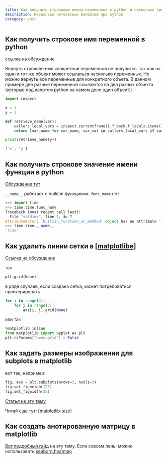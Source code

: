 ```yaml
---
title: Как получить строковые имена переменных в python и несколько трюков с matplotlibe
description: Несколько интересных вопросов про python
category: post
---
```

## Как получить строкове имя переменной в python

[ссылка на обсуждение](https://stackoverflow.com/questions/18425225/getting-the-name-of-a-variable-as-a-string)

Вернуть строкове имя конкретной переменной не получится. так как на один и тот же объект может ссылаться несколько переменных. Но можно вернуть все переменные для конкретного объета. В данном примере две разные переменные ссылаются на два разных объекта (которые под капотом python на самом деле один объект):

```python
import inspect

x = 1
y = 1

def retrieve_name(var):
    callers_local_vars = inspect.currentframe().f_back.f_locals.items()
    return [var_name for var_name, var_val in callers_local_vars if var_val is var]

print(retrieve_name(y))

['x', 'y']
```

## Как получить строкове значение имени функции в python

[Обсуждение тут](https://stackoverflow.com/questions/251464/how-to-get-a-function-name-as-a-string)

`__name__` работает с build in функциями. `func_name` нет

```python
>>> import time
>>> time.time.func_name
Traceback (most recent call last):
  File "<stdin>", line 1, in ?
AttributeError: 'builtin_function_or_method' object has no attribute 'func_name'
>>> time.time.__name__
'time'
```

## Как удалить линии сетки в [[matplotlibe]]

[Ссылка на обсуждение](https://stackoverflow.com/questions/50543885/how-to-remove-grid-lines-on-image-in-python)

так

```python
plt.grid(None)
```

в ряде случаев, если создана сетка, может потребоваться проитерирвоать

```python
for i in range(4):
    for j in range(3):
        axs[i, j].grid(None)
```

или так

```python
%matplotlib inline
from matplotlib import pyplot as plt
plt.rcParams["axes.grid"] = False
```

## Как задать размеры изображения для subplots в matplotlib

вот так, например:

```python
fig, axs = plt.subplots(nrows=3, ncols=3)
fig.set_figheight(25)
fig.set_figwidth(25)
```

[Статья на эту тему](https://dev-gang.ru/article/izmenit-razmer-risunka-v-matplotlib-9btqsjj4ff/)

Читай еще тут: [[matplotlib-size]]

## Как создать анотированную матрицу в matplotlib

[Вот подробный гайд](https://matplotlib.org/stable/gallery/images_contours_and_fields/image_annotated_heatmap.html) на эту тему. Если совсем лень, можно использовать [seaborn.heatmap](https://seaborn.pydata.org/generated/seaborn.heatmap.html)


[//begin]: # "Autogenerated link references for markdown compatibility"
[matplotlibe]: ../notes/matplotlibe "Matplotlibe"
[matplotlib-size]: ../notes/matplotlib-size "Matplotlibe image size"
[//end]: # "Autogenerated link references"
